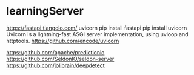 # learningServer

https://fastapi.tiangolo.com/
uvicorn
pip install fastapi
pip install uvicorn
Uvicorn is a lightning-fast ASGI server implementation, using uvloop and httptools.
https://github.com/encode/uvicorn



https://github.com/apache/predictionio
https://github.com/SeldonIO/seldon-server
https://github.com/jolibrain/deepdetect